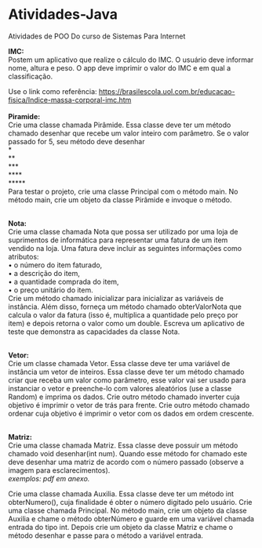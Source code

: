 # Atividades-Java
Atividades de POO Do curso de Sistemas Para Internet


**IMC:**<br>
Postem um aplicativo que realize o cálculo do IMC. O usuário deve informar nome, altura e peso. O app deve imprimir o valor do IMC e em qual a classificação.<br>

Use o link como referência: https://brasilescola.uol.com.br/educacao-fisica/Indice-massa-corporal-imc.htm<br><br>
**Piramide:**<br>
  Crie uma classe chamada Pirâmide. Essa classe deve ter um método chamado desenhar que recebe um valor inteiro com parâmetro. Se o valor passado for 5,     seu método deve desenhar<br>
  *<br>
  **<br>
  ***<br>
  ****<br>
  *****<br>
  Para testar o projeto, crie uma classe Principal com o método main. No método main, crie um objeto da classe Pirâmide e invoque o método.<br><br>

**Nota:**<br>
Crie uma classe chamada Nota que possa ser utilizado por uma loja de suprimentos
de informática para representar uma fatura de um item vendido na loja. Uma fatura deve incluir as seguintes
informações como atributos:<br>
• o número do item faturado,<br>
• a descrição do item,<br>
• a quantidade comprada do item,<br>
• o preço unitário do item.<br>
Crie um método chamado inicializar para inicializar as variáveis de instância. Além disso, forneça um método chamado
obterValorNota que calcula o valor da fatura (isso é, multiplica a quantidade pelo preço por item) e
depois retorna o valor como um double. Escreva um aplicativo de teste que demonstra as capacidades da
classe Nota.<br><br>

**Vetor:**<br>
Crie um classe chamada Vetor. Essa classe deve ter uma variável de instância um vetor de inteiros. Essa classe deve ter um método chamado criar que receba um valor como parâmetro, esse valor vai ser usado para instanciar o vetor e preenche-lo com valores aleatórios (use a classe Random) e imprima os dados. Crie outro método chamado inverter cuja objetivo é imprimir o vetor de trás para frente. Crie outro método chamado ordenar cuja objetivo é imprimir o vetor com os dados em ordem crescente.<br><br>


**Matriz:**<br>
Crie uma classe chamada Matriz. Essa classe deve possuir um método chamado void desenhar(int num). Quando esse método for chamado este deve desenhar uma matriz de acordo com o número passado (observe a imagem para esclarecimentos).<br>
*exemplos: pdf em anexo.*<br>

Crie uma classe chamada Auxilia. Essa classe deve ter um método int obterNumero(), cuja finalidade é obter o número digitado pelo usuário.
Crie uma classe chamada Principal. No método main, crie um objeto da classe Auxilia e chame o método obterNúmero e guarde em uma variável chamada entrada do tipo int. Depois crie um objeto da classe Matriz e chame o método desenhar e passe para o método a variável entrada.
